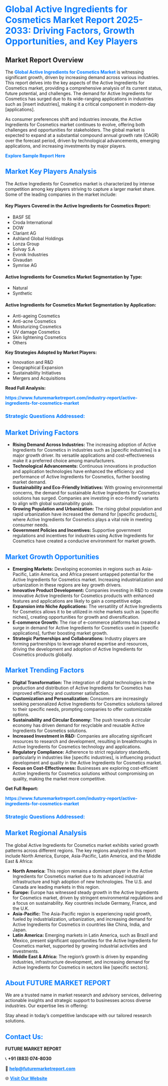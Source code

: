 <h1 style="color: #007BFF;">Global Active Ingredients for Cosmetics Market Report 2025-2033: Driving Factors, Growth Opportunities, and Key Players</h1>

<section id="overview">
<h2>Market Report Overview</h2>
<p>The <a href="https://www.futuremarketreport.com/industry-report/active-ingredients-for-cosmetics-market" style="color: #007BFF; text-decoration: none;"><strong>Global Active Ingredients for Cosmetics Market</strong></a> is witnessing significant growth, driven by increasing demand across various industries. This report delves into the key aspects of the Active Ingredients for Cosmetics market, providing a comprehensive analysis of its current status, future potential, and challenges. The demand for Active Ingredients for Cosmetics has surged due to its wide-ranging applications in industries such as [insert industries], making it a critical component in modern-day [applications].</p>
<p>As consumer preferences shift and industries innovate, the Active Ingredients for Cosmetics market continues to evolve, offering both challenges and opportunities for stakeholders. The global market is expected to expand at a substantial compound annual growth rate (CAGR) over the forecast period, driven by technological advancements, emerging applications, and increasing investments by major players.</p>
</section>

<section id="overview">
<p><a href="https://www.futuremarketreport.com/request-sample/reportId=25933" style="color: #007BFF; text-decoration: none;"><strong>Explore Sample Report Here</strong></a></p>
</section>

<section id="key-players">
<h2 style="color: #007BFF;">Market Key Players Analysis</h2>
<p>The Active Ingredients for Cosmetics market is characterized by intense competition among key players striving to capture a larger market share. Some of the leading companies in the market include:</p>
<h4>Key Players Covered in the Active Ingredients for Cosmetics Report:</h4>
<ul><li>BASF SE</li><li>Croda International</li><li>DOW</li><li>Clariant AG</li><li>Ashland Global Holdings</li><li>Lonza Group</li><li>Solvay S.A</li><li>Evonik Industries</li><li>Givaudan</li><li>Symrise AG</li></ul>
<h4>Active Ingredients for Cosmetics Market Segmentation by Type:</h4>
<ul><li>Natural</li><li>Synthetic</li></ul>

<h4>Active Ingredients for Cosmetics Market Segmentation by Application:</h4>
<ul><li>Anti-ageing Cosmetics</li><li>Anti-acne Cosmetics</li><li>Moisturizing Cosmetics</li><li>UV damage Cosmetics</li><li>Skin lightening Cosmetics</li><li>Others</li></ul>
<p><strong>Key Strategies Adopted by Market Players:</strong></p>
<ul>
<li>Innovation and R&D</li>
<li>Geographical Expansion</li>
<li>Sustainability Initiatives</li>
<li>Mergers and Acquisitions</li>
</ul>
</section>

<section>
<p><strong>Read Full Analysis: </strong></p><a href="https://www.futuremarketreport.com/industry-report/active-ingredients-for-cosmetics-market" style="color: #007BFF; text-decoration: none;"><strong>https://www.futuremarketreport.com/industry-report/active-ingredients-for-cosmetics-market</strong></a>
<h3 style="color: #007BFF;">Strategic Questions Addressed:</h3>
</section>

<section id="driving-factors">
<h2 style="color: #007BFF;">Market Driving Factors</h2>
<ul>
<li><strong>Rising Demand Across Industries:</strong> The increasing adoption of Active Ingredients for Cosmetics in industries such as [specific industries] is a major growth driver. Its versatile applications and cost-effectiveness make it a preferred choice among manufacturers.</li>
<li><strong>Technological Advancements:</strong> Continuous innovations in production and application technologies have enhanced the efficiency and performance of Active Ingredients for Cosmetics, further boosting market demand.</li>
<li><strong>Sustainability and Eco-Friendly Initiatives:</strong> With growing environmental concerns, the demand for sustainable Active Ingredients for Cosmetics solutions has surged. Companies are investing in eco-friendly variants to align with global sustainability goals.</li>
<li><strong>Growing Population and Urbanization:</strong> The rising global population and rapid urbanization have increased the demand for [specific products], where Active Ingredients for Cosmetics plays a vital role in meeting consumer needs.</li>
<li><strong>Government Policies and Incentives:</strong> Supportive government regulations and incentives for industries using Active Ingredients for Cosmetics have created a conducive environment for market growth.</li>
</ul>
</section>

<section id="growth-opportunities">
<h2 style="color: #007BFF;">Market Growth Opportunities</h2>
<ul>
<li><strong>Emerging Markets:</strong> Developing economies in regions such as Asia-Pacific, Latin America, and Africa present untapped potential for the Active Ingredients for Cosmetics market. Increasing industrialization and urbanization in these regions are key growth drivers.</li>
<li><strong>Innovative Product Development:</strong> Companies investing in R&D to create innovative Active Ingredients for Cosmetics products with enhanced features and applications are likely to gain a competitive edge.</li>
<li><strong>Expansion into Niche Applications:</strong> The versatility of Active Ingredients for Cosmetics allows it to be utilized in niche markets such as [specific niches], creating opportunities for growth and diversification.</li>
<li><strong>E-commerce Growth:</strong> The rise of e-commerce platforms has created a surge in demand for Active Ingredients for Cosmetics used in [specific applications], further boosting market growth.</li>
<li><strong>Strategic Partnerships and Collaborations:</strong> Industry players are forming partnerships to leverage shared expertise and resources, driving the development and adoption of Active Ingredients for Cosmetics products globally.</li>
</ul>
</section>

<section id="trending-factors">
<h2 style="color: #007BFF;">Market Trending Factors</h2>
<ul>
<li><strong>Digital Transformation:</strong> The integration of digital technologies in the production and distribution of Active Ingredients for Cosmetics has improved efficiency and customer satisfaction.</li>
<li><strong>Customization and Personalization:</strong> Consumers are increasingly seeking personalized Active Ingredients for Cosmetics solutions tailored to their specific needs, prompting companies to offer customizable options.</li>
<li><strong>Sustainability and Circular Economy:</strong> The push towards a circular economy has driven demand for recyclable and reusable Active Ingredients for Cosmetics solutions.</li>
<li><strong>Increased Investment in R&D:</strong> Companies are allocating significant resources to research and development, resulting in breakthroughs in Active Ingredients for Cosmetics technology and applications.</li>
<li><strong>Regulatory Compliance:</strong> Adherence to strict regulatory standards, particularly in industries like [specific industries], is influencing product development and quality in the Active Ingredients for Cosmetics market.</li>
<li><strong>Focus on Cost-Effectiveness:</strong> Businesses are exploring cost-efficient Active Ingredients for Cosmetics solutions without compromising on quality, making the market more competitive.</li>
</ul>
</section>

<section>
<p><strong>Get Full Report: </strong></p><a href="https://www.futuremarketreport.com/industry-report/active-ingredients-for-cosmetics-market" style="color: #007BFF; text-decoration: none;"><strong>https://www.futuremarketreport.com/industry-report/active-ingredients-for-cosmetics-market</strong></a>
<h3 style="color: #007BFF;">Strategic Questions Addressed:</h3>
</section>


<section id="regional-analysis">
<h2 style="color: #007BFF;">Market Regional Analysis</h2>
<p>The global Active Ingredients for Cosmetics market exhibits varied growth patterns across different regions. The key regions analyzed in this report include North America, Europe, Asia-Pacific, Latin America, and the Middle East & Africa:</p>
<ul>
<li><strong>North America:</strong> This region remains a dominant player in the Active Ingredients for Cosmetics market due to its advanced industrial infrastructure and high adoption of new technologies. The U.S. and Canada are leading markets in this region.</li>
<li><strong>Europe:</strong> Europe has witnessed steady growth in the Active Ingredients for Cosmetics market, driven by stringent environmental regulations and a focus on sustainability. Key countries include Germany, France, and the U.K.</li>
<li><strong>Asia-Pacific:</strong> The Asia-Pacific region is experiencing rapid growth, fueled by industrialization, urbanization, and increasing demand for Active Ingredients for Cosmetics in countries like China, India, and Japan.</li>
<li><strong>Latin America:</strong> Emerging markets in Latin America, such as Brazil and Mexico, present significant opportunities for the Active Ingredients for Cosmetics market, supported by growing industrial activities and investments.</li>
<li><strong>Middle East & Africa:</strong> The region’s growth is driven by expanding industries, infrastructure development, and increasing demand for Active Ingredients for Cosmetics in sectors like [specific sectors].</li>
</ul>
</section>

<footer>
<h2 style="color: #007BFF;">About FUTURE MARKET REPORT</h2>
<p>We are a trusted name in market research and advisory services, delivering actionable insights and strategic support to businesses across diverse industries. Our expertise lies in offering:</p>

<p>Stay ahead in today’s competitive landscape with our tailored research solutions.</p>

<h2 style="color: #007BFF;">Contact Us:</h2>
<p><strong>FUTURE MARKET REPORT</strong></p>
<p>📞 <strong>+91 (883) 074-8030</strong></p>
<p>📧 <strong><a href="mailto:help@futuremarketreport.com" style="color: #007BFF;">help@futuremarketreport.com</a></strong></p>
<p>🌐 <strong><a href="https://www.futuremarketreport.com/" style="color: #007BFF;">Visit Our Website</a></strong></p>
</footer>